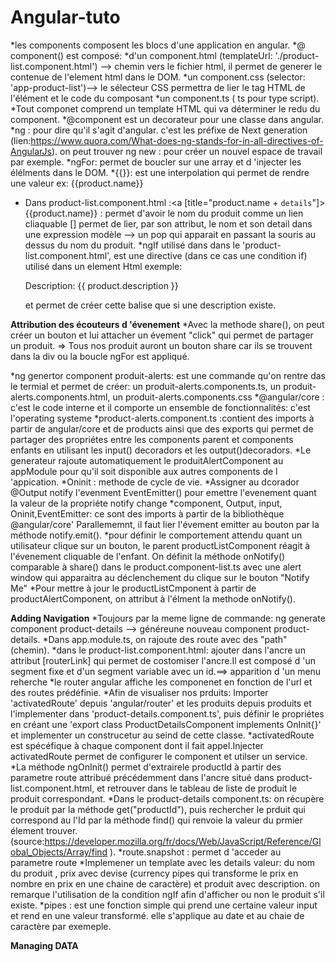 # Angular-tuto
*les components composent les blocs d'une application en angular.
*@ component() est composé: 
    *d'un component.html (templateUrl: './product-list.component.html') --> chemin vers le fichier html, il permet de generer le contenue de l'element html dans le DOM.
    *un component.css (selector: 'app-product-list')--> le sélecteur CSS  permettra de lier le tag HTML de l'élément et le code du composant
    *un component.ts ( ts pour type script).
*Tout componet comprend un template HTML qui va déterminer le redu du component.
*@component est un decorateur pour une classe dans angular.
*ng : pour dire qu'il s'agit d'angular. c'est les préfixe de Next generation (lien:https://www.quora.com/What-does-ng-stands-for-in-all-directives-of-AngularJs).
on peut trouver ng new : pour créer un nouvel espace de travail par exemple.
*ngFor: permet de boucler sur une array et d 'injecter les élélments dans le DOM.
*{{}}: est une interpolation qui permet de rendre une valeur ex: {{product.name}}
* Dans product-list.component.html :<a [title="product.name + `details`"]>{{product.name}}</a> : permet  d'avoir le nom du produit comme un lien cliaquable
[] permet de lier, par son attribut, le nom et son detail dans une expression modèle --> un pop qui apparait en passant la souris au dessus du nom du produit.
*ngIf utilisé dans dans le 'product-list.component.html', est une directive (dans ce cas une condition if) utilisé dans un element Html  exemple: 
  <p *ngIf="product.description"> 
    Description: {{ product.description }}
  </p> et permet de créer cette balise que si une description existe.

**Attribution des écouteurs d 'évenement** 
*Avec la methode share(), on peut créer un bouton et lui attacher un évement "click" qui permet de partager un produit.
=> Tous nos produit auront un bouton share car ils se trouvent dans la div ou  la boucle ngFor est appliqué.

*ng genertor component produit-alerts: est une commande qu'on rentre das le termial et permet de créer: 
    un produit-alerts.components.ts,
    un produit-alerts.components.html, 
    un produit-alerts.components.css
*@angular/core : c'est le code interne et il comporte un ensemble de fonctionnalités: c'est l'operating systeme
*product-alerts.component.ts :contient des imports à partir de angular/core  et de products ainsi que des exports qui permet de partager des propriétes entre les components parent et components enfants en utilisant les input() decoradors et les output()decoradors.
*Le generateur rajoute automatiquement le produitAlertComponent au appModule pour qu'il soit disponible aux autres components de l 'appication.
*Oninit : methode de cycle de vie.
*Assigner au dcorador @Output notify l'evenment EventEmitter() pour emettre l'evenement quant la valeur de la propriéte notify change
*component, Output, input, Oninit,EventEmitter: ce sont des imports à partir de la bibliothèque @angular/core'
Parallememnt, il faut lier l'évement emitter au bouton par la méthode 
notify.emit().
*pour définir le  comportement attendu quant un utilisateur clique sur un bouton, le parent productListComponent  réagit à l'évenement cliquable de l'enfant. On définit la méthode 
onNotify() comparable à share() dans le product.component-list.ts avec une alert window qui apparaitra au déclenchement du clique sur le bouton "Notify Me"
*Pour mettre à jour le productListCmponent à partir de productAlertComponent, on attribut à  l'élment <app-product-alerts> </app-product-alerts> la methode onNotify().

**Adding Navigation**
*Toujours par la meme ligne de commande: ng generate component product-details --> généreune nouveau component product-details.
*Dans app.module.ts, on rajoute des route avec des "path" (chemin).
*dans le product-list.component.html: ajouter dans l'ancre un attribut [routerLink] qui permet de costomiser l'ancre.Il est composé d 'un segment fixe et d'un segment variable avec un id.==> apparition d 'un menu reherche
*le router angular affiche les componenet en fonction de l'url et des routes prédéfinie.
*Afin de visualiser nos prduits: Importer 'activatedRoute' depuis 'angular/router' et les produits depuis produits et l'implementer dans 'product-details.component.ts', puis définir le propriétes en créant une 'export class ProductDetailsComponent implements OnInit{}' et implementer un construcetur au seind de cette classe.
*activatedRoute est spécéfique à chaque component dont il fait appel.Injecter activatedRoute permet de configurer le component et utilser un service.
*La méthode ngOnInit() permet d'extrairele productId à partir des  parametre route attribué précédemment dans l'ancre situé  dans product-list.component.html, et retrouver dans le tableau de liste de produit le produit correspondant.
*Dans le product-details component.ts: on récupère le  produit par la méthode get("productId"), puis rechercher le prduit qui correspond au l'Id par la méthode find() qui renvoie la valeur du prmier élement trouver. (source:https://developer.mozilla.org/fr/docs/Web/JavaScript/Reference/Global_Objects/Array/find ).
*route.snapshot : permet d 'acceder au parametre route
*Implemener un template avec les details valeur: du nom du produit , prix avec devise (currency pipes qui transforme le  prix en nombre en prix en une chaine de caractère) et produit avec description. on remarque l'utilisation de la condition ngIf afin d'afficher ou non le produit s'il existe.
*pipes : est une fonction simple qui prend une certaine valeur input et rend en une valeur transformé. elle s'applique au date et au chaie de caractère par exemeple.

**Managing DATA**

